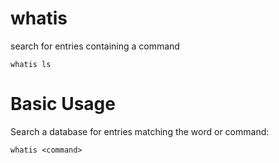 # whatis

search for entries containing a command

    whatis ls



# Basic Usage

Search a database for entries matching the word or command:

    whatis <command>


